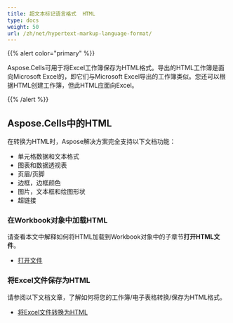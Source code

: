 ```yaml
---
title: 超文本标记语言格式  HTML
type: docs
weight: 50
url: /zh/net/hypertext-markup-language-format/
---
```


{{% alert color="primary" %}} 

Aspose.Cells可用于将Excel工作簿保存为HTML格式。导出的HTML工作簿是面向Microsoft Excel的，即它们与Microsoft Excel导出的工作簿类似。您还可以根据HTML创建工作簿，但此HTML应面向Excel。

{{% /alert %}} 
## **Aspose.Cells中的HTML**
在转换为HTML时，Aspose解决方案完全支持以下文档功能：

- 单元格数据和文本格式
- 图表和数据透视表
- 页眉/页脚
- 边框，边框颜色
- 图片，文本框和绘图形状
- 超链接
### **在Workbook对象中加载HTML**
请查看本文中解释如何将HTML加载到Workbook对象中的子章节**打开HTML文件**。

- [打开文件](/cells/zh/net/opening-files-with-different-formats/#openingfileswithdifferentformats-openinghtmlfiles)
### **将Excel文件保存为HTML**
请参阅以下文档文章，了解如何将您的工作簿/电子表格转换/保存为HTML格式。

- [将Excel文件转换为HTML](/cells/zh/net/convert-workbook-to-different-formats/#convertworkbooktodifferentformats-convertingexcelworkbooktohtml)
